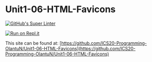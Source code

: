 # Unit1-06-HTML-Favicons
[![GitHub's Super Linter](https://github.com/ICS20-Programming-OlantuN/Unit1-06-HTML-Favicons/workflows/GitHub's%20Super%20Linter/badge.svg)](https://github.com/ICS20-Programming-OlantuN/Unit1-06-HTML-Favicons/actions)


[![Run on Repl.it](https://repl.it/badge/github/ICS20-Programming-OlantuN/Unit1-06-HTML-Favicons)](https://repl.it/githubICS20-Programming-OlantuN/Unit1-06-HTML-Favicons)


This site can be found at: [https://github.com/ICS20-Programming-OlantuN/Unit1-06-HTML-Favicons](https://github.com/ICS20-Programming-OlantuN/Unit1-06-HTML-Favicons)
